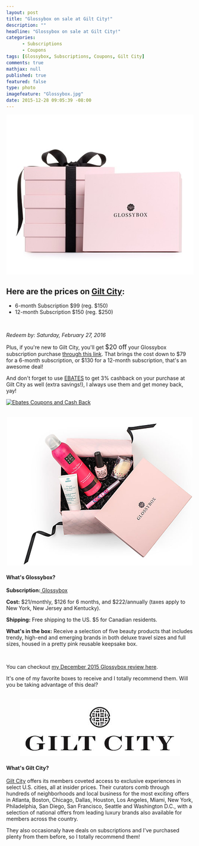 ```yaml
---
layout: post
title: "Glossybox on sale at Gilt City!"
description: ""
headline: "Glossybox on sale at Gilt City!"
categories: 
      - Subscriptions
      - Coupons
tags: [Glossybox, Subscriptions, Coupons, Gilt City]
comments: true
mathjax: null
published: true
featured: false
type: photo
imagefeature: "Glossybox.jpg"
date: 2015-12-28 09:05:39 -08:00
---
```


<center><a href="www.giltcity.com/invite/157210226a9yhx2xr9pf" target="_blank">
<img src="/images/Glossybox.jpg" border="0" style="border:none;max-width:100%;" alt="Glossybox on sale at Gilt City!" />
</a></center>

<p><H2>Here are the prices on <a href="www.giltcity.com/invite/157210226a9yhx2xr9pf" target="_blank">Gilt City</a>:</H2></p>
<ul>
<li>6-month Subscription $99 (reg. $150)</li>
<li>12-month Subscription $150 (reg. $250)</li>
</ul>

<br>
<p><i>Redeem by: Saturday, February 27, 2016</i></p>

<p>Plus, if you're new to Gilt City, you'll get <big>$20 off</big> your Glossybox subscription purchase  <a href="www.giltcity.com/invite/157210226a9yhx2xr9pf" target="_blank">through this link</a>. That brings the cost down to $79 for a 6-month subscription, or $130 for a 12-month subscription, that's an awesome deal!</p>

<p>And don't forget to use <a href="http://www.ebates.com/rf.do?referrerid=nFbj2DqrCN%2BpB5AWKzmAFQ%3D%3D&eeid=30337" target="_blank">EBATES</a> to get 3% cashback on your purchase at Gilt City as well (extra savings!), I always use them and get money back, yay!</p>

<a href='http://www.ebates.com/rf.do?referrerid=nFbj2DqrCN%2BpB5AWKzmAFQ%3D%3D&eeid=28585' target='_blank' rel='nofollow'><img src='http://www.ebates.com/referral/2012/global_files/images/ebates_logo.png' alt='Ebates Coupons and Cash Back' height='31' width='171' border='0'/></a>

<br>

<center><a href="www.giltcity.com/invite/157210226a9yhx2xr9pf" target="_blank">
<img src="/images/GlossyboxRuelala2.jpg" border="0" style="border:none;max-width:100%;" alt="Glossybox on sale at Gilt City!" />
</a></center>

<H4>What's Glossybox?</H4>
<p><b>Subscription:</b><a href="https://www.glossybox.com/referal?CI=MTMzODY3" target="_blank"> Glossybox</a></p>
<p><b>Cost:</b> $21/monthly, $126 for 6 months, and $222/annually (taxes apply to New York, New Jersey and Kentucky).</p>
<p><b>Shipping:</b> Free shipping to the US. $5 for Canadian residents.</p>
<p><b>What's in the box:</b> Receive a selection of five beauty products that includes trendy, high-end and emerging brands in both deluxe travel sizes and full sizes, housed in a pretty pink reusable keepsake box.</p>

<br>

<p>You can checkout <a href="http://whatsupmailbox.com/subscriptions/reviews/Glossybox-Subscription-Box-December-2015-Review/" target="_blank">my December 2015 Glossybox review here</a>.</p>

<p>It's one of my favorite boxes to receive and I totally recommend them. Will you be taking advantage of this deal?</p>

<br>

<center><a href="www.giltcity.com/invite/157210226a9yhx2xr9pf" target="_blank">
<img src="/images/GiltCity.png" border="0" style="border:none;max-width:100%;" alt="Gilt City" />
</a></center>
<H4>What's Gilt City?</H4>
<p><a href="www.giltcity.com/invite/157210226a9yhx2xr9pf" target="_blank">Gilt City</a> offers its members coveted access to exclusive experiences in select U.S. cities, all at insider prices. Their curators comb through hundreds of neighborhoods and local business for the most exciting offers in Atlanta, Boston, Chicago, Dallas, Houston, Los Angeles, Miami, New York, Philadelphia, San Diego, San Francisco, Seattle and Washington D.C., with a selection of national offers from leading luxury brands also available for members across the country.</p>

<p>They also occasionaly have deals on subscriptions and I've purchased plenty from them before, so I totally recommend them!</p>
